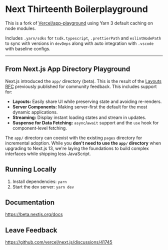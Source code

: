 # Next Thirteenth Boilerplayground 

This is a fork of [Vercel/app-playground](https://github.com/vercel/app-playground) using Yarn 3 default caching on node modules.

Includes `.yarn/sdks` for `tsdk.typescript`, `.prettierPath` and `eslintNodePath` to sync with versions in `devDeps` along with auto integration with `.vscode`  with baseline configs.
___


## From Next.js App Directory Playground

Next.js introduced the `app/` directory (beta). This is the result of the [Layouts RFC](https://nextjs.org/blog/layouts-rfc) previously published for community feedback. This includes support for:

- **Layouts:** Easily share UI while preserving state and avoiding re-renders.
- **Server Components:** Making server-first the default for the most dynamic applications.
- **Streaming:** Display instant loading states and stream in updates.
- **Suspense for Data Fetching:** `async`/`await` support and the `use` hook for component-level fetching.

The `app/` directory can coexist with the existing `pages` directory for incremental adoption. While you **don't need to use the `app/` directory** when upgrading to Next.js 13, we're laying the foundations to build complex interfaces while shipping less JavaScript.

## Running Locally

1. Install dependencies: `yarn`
1. Start the dev server: `yarn dev`

## Documentation

https://beta.nextjs.org/docs

## Leave Feedback

https://github.com/vercel/next.js/discussions/41745
